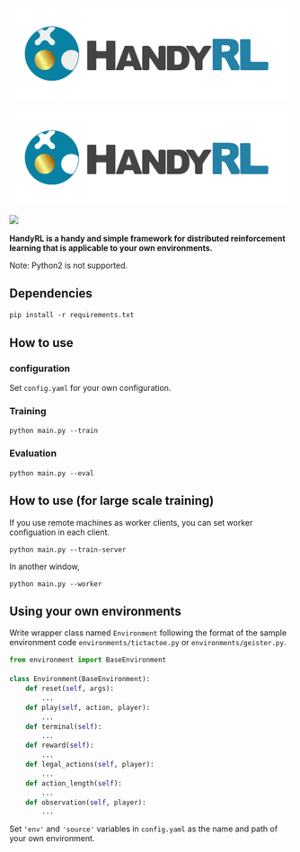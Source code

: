 ![HandyRL](logo.png)

![HandyRL2](logo2.png)


![](https://github.com/DeNA/HandyRL/workflows/pytest/badge.svg?branch=master)

**HandyRL is a handy and simple framework for distributed reinforcement learning that is applicable to your own environments.**

Note: Python2 is not supported.

## Dependencies
```shell
pip install -r requirements.txt
```

## How to use

### configuration

Set `config.yaml` for your own configuration.

### Training

```shell
python main.py --train
```

### Evaluation

```shell
python main.py --eval
```

## How to use (for large scale training)

If you use remote machines as worker clients, you can set worker configuation in each client.

```shell
python main.py --train-server
```

In another window,
```shell
python main.py --worker
```

## Using your own environments

Write wrapper class named `Environment` following the format of the sample environment code `environments/tictactoe.py` or `environments/geister.py`.

```python
from environment import BaseEnvironment

class Environment(BaseEnvironment):
    def reset(self, args):
        ...
    def play(self, action, player):
        ...
    def terminal(self):
        ...
    def reward(self):
        ...
    def legal_actions(self, player):
        ...
    def action_length(self):
        ...
    def observation(self, player):
        ...
```

Set `'env'` and `'source'` variables in `config.yaml` as the name and path of your own environment.
